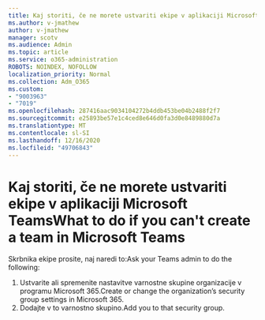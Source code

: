 ```yaml
---
title: Kaj storiti, če ne morete ustvariti ekipe v aplikaciji Microsoft Teams
ms.author: v-jmathew
author: v-jmathew
manager: scotv
ms.audience: Admin
ms.topic: article
ms.service: o365-administration
ROBOTS: NOINDEX, NOFOLLOW
localization_priority: Normal
ms.collection: Adm_O365
ms.custom:
- "9003963"
- "7019"
ms.openlocfilehash: 287416aac9034104272b4ddb453be04b2488f2f7
ms.sourcegitcommit: e25893be57e1c4ced8e646d0fa3d0e8489880d7a
ms.translationtype: MT
ms.contentlocale: sl-SI
ms.lasthandoff: 12/16/2020
ms.locfileid: "49706843"
---
```

# <a name="what-to-do-if-you-cant-create-a-team-in-microsoft-teams"></a><span data-ttu-id="c5e41-102">Kaj storiti, če ne morete ustvariti ekipe v aplikaciji Microsoft Teams</span><span class="sxs-lookup"><span data-stu-id="c5e41-102">What to do if you can't create a team in Microsoft Teams</span></span>

<span data-ttu-id="c5e41-103">Skrbnika ekipe prosite, naj naredi to:</span><span class="sxs-lookup"><span data-stu-id="c5e41-103">Ask your Teams admin to do the following:</span></span>

1. <span data-ttu-id="c5e41-104">Ustvarite ali spremenite nastavitve varnostne skupine organizacije v programu Microsoft 365.</span><span class="sxs-lookup"><span data-stu-id="c5e41-104">Create or change the organization’s security group settings in Microsoft 365.</span></span>
2. <span data-ttu-id="c5e41-105">Dodajte v to varnostno skupino.</span><span class="sxs-lookup"><span data-stu-id="c5e41-105">Add you to that security group.</span></span>
